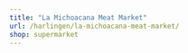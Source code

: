 ```yaml
---
title: "La Michoacana Meat Market"
url: /harlingen/la-michoacana-meat-market/
shop: supermarket
---
```

